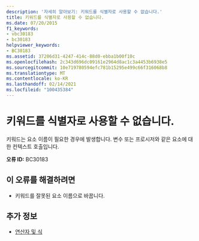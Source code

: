 ```yaml
---
description: '자세히 알아보기: 키워드를 식별자로 사용할 수 없습니다.'
title: 키워드를 식별자로 사용할 수 없습니다.
ms.date: 07/20/2015
f1_keywords:
- vbc30183
- bc30183
helpviewer_keywords:
- BC30183
ms.assetid: 37206d31-4247-414c-88d0-ebba1b00f10c
ms.openlocfilehash: 2c343d696dc09161e2964d8ac1c3a4453b6938e5
ms.sourcegitcommit: 10e719780594efc781b15295e499c66f316068b8
ms.translationtype: MT
ms.contentlocale: ko-KR
ms.lasthandoff: 02/14/2021
ms.locfileid: "100435384"
---
```

# <a name="keyword-is-not-valid-as-an-identifier"></a>키워드를 식별자로 사용할 수 없습니다.

키워드는 요소 이름이 필요한 경우에 발생합니다. 변수 또는 프로시저와 같은 요소에 대한 컨텍스트 호출입니다.  
  
 **오류 ID:** BC30183  
  
## <a name="to-correct-this-error"></a>이 오류를 해결하려면  
  
- 키워드를 잘못된 요소 이름으로 바꿉니다.  
  
## <a name="see-also"></a>추가 정보

- [연산자 및 식](../programming-guide/language-features/operators-and-expressions/index.md)
